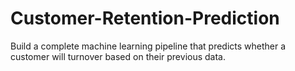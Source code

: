 # Customer-Retention-Prediction
Build a complete machine learning pipeline that predicts whether a customer will turnover based on their previous data.
